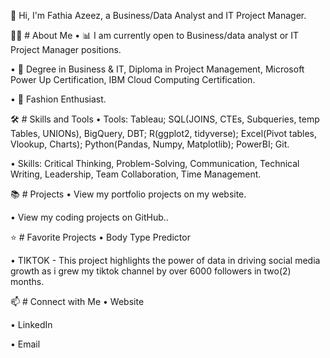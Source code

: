 👋 Hi, I'm Fathia Azeez, a Business/Data Analyst and IT Project Manager.

🙋‍♀️ # About Me
• 📊 I am currently open to Business/data analyst or IT Project Manager positions.

• 📐 Degree in Business & IT, Diploma in Project Management, Microsoft Power Up Certification, IBM Cloud Computing Certification.

• 👗 Fashion Enthusiast.

🛠 # Skills and Tools
• Tools: Tableau; SQL(JOINS, CTEs, Subqueries, temp Tables, UNIONs), BigQuery, DBT; R(ggplot2, tidyverse); Excel(Pivot tables, Vlookup, Charts); Python(Pandas, Numpy, Matplotlib); PowerBI; Git.

• Skills: Critical Thinking, Problem-Solving, Communication, Technical Writing, Leadership, Team Collaboration, Time Management.

📚 # Projects
• View my portfolio projects on my website.

• View my coding projects on GitHub..

⭐ # Favorite Projects
• Body Type Predictor

• TIKTOK - This project highlights the power of data in driving social media growth as i grew my tiktok channel by over 6000 followers in two(2) months.

📫 # Connect with Me
• Website

• LinkedIn

• Email

